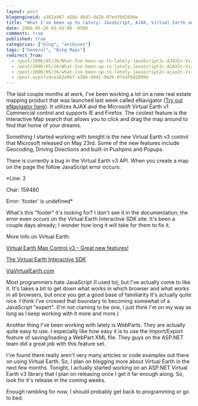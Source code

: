 ```yaml
---
layout: post
blogengineid: a162a967-a5bb-4841-942b-07edf6d2090e
title: "What I've been up to lately: JavaScript, AJAX, Virtual Earth and WebParts"
date: 2006-05-26 03:42:00 -0500
comments: true
published: true
categories: ["blog", "archives"]
tags: ["General", "Bing Maps"]
redirect_from: 
  - /post/2006/05/26/What-Ive-been-up-to-lately-JavaScript2c-AJAX2c-Virtual-Earth-and-WebParts.aspx
  - /post/2006/05/26/What-Ive-been-up-to-lately-JavaScript2c-AJAX2c-Virtual-Earth-and-WebParts
  - /post/2006/05/26/what-ive-been-up-to-lately-javascript2c-ajax2c-virtual-earth-and-webparts
  - /post.aspx?id=a162a967-a5bb-4841-942b-07edf6d2090e
---
```


The last couple months at work, I&#39;ve been working a lot on a new real estate mapping product that was launched last week called eNavigator (<a href="http://thinkrealtygroup.com/">Try out eNavigator here</a>). It utilizes AJAX and the Microsoft Virtual Earth v1 Commercial control and supports IE and Firefox. The coolest feature is the Interactive Map search that allows you to click and drag the map around to find that home of your dreams.



Something I started working with tonight is the new Virtual Earth v3 control that Microsoft released on May 23rd. Some of the new features include Geocoding, Driving Directions and built-in Pushpins and Popups.



There is currently a bug in the Virtual Earth v3 API. When you create a map on the page the follow JavaScript error occurs:



*Line: 2

Char: 159480

Error: &#39;footer&#39; is undefined*



What&#39;s this &quot;footer&quot; it&#39;s looking for? I don&#39;t see it in the documentation; the error even occurs on the Virtual Earth Interactive SDK site. It&#39;s been a couple days already; I wonder how long it will take for them to fix it.



More Info on Virtual Earth:

<a id="bp___v___r___postlist___EntryItems__ctl0_PostTitle" href="http://blogs.msdn.com/virtualearth/archive/2006/05/23/596729.aspx">Virtual Earth Map Control v3 &ndash; Great new features!</a>

<a href="http://dev.live.com/virtualearth/sdk/">The Virtual Earth Interactive SDK</a>

<a href="http://viavirtualearth.com/">ViaVirtualEarth.com</a>



Most programmers hate JavaScript (I used to), but I&#39;ve actually come to like it. It&#39;s takes a bit to get down what works in which browser and what works in all browsers, but once you get a good base of familiarity it&#39;s actually quite nice. I think I&#39;ve crossed that boundary to becoming somewhat of a JavaScript &quot;expert&quot;. (I&#39;m not claming to be one, I just think I&#39;m on my way as long as I keep working with it more and more.)



Another thing I&#39;ve been working with lately is WebParts. They are actually quite easy to use. I especially like how easy it is to use the Import/Export feature of saving/loading a WebPart XML file. They guys on the ASP.NET team did a great job with this feature set.



I&#39;ve found there really aren&#39;t very many articles or code examples out there on using Virtual Earth. So, I plan on blogging more about Virtual Earth in the next few months. Tonight, I actually started working on an ASP.NET Virtual Earth v3 library that I plan on releasing once I get it far enough along. So, look for it&#39;s release in the coming weeks.



Enough rambling for now, I should probably get back to programming or go to bed.

